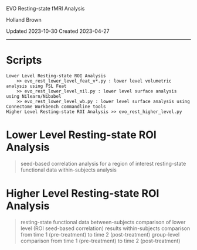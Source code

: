 EVO Resting-state fMRI Analysis

Holland Brown

Updated 2023-10-30
Created 2023-04-27

----------------------------------------------------------------------------------------

# Scripts
    Lower Level Resting-state ROI Analysis
        >> evo_rest_lower_level_feat_v*.py : lower level volumetric analysis using FSL Feat
        >> evo_rest_lower_level_nil.py : lower level surface analysis using Nilearn/Nibabel
        >> evo_rest_lower_level_wb.py : lower level surface analysis using Connectome Workbench commandline tools
    Higher Level Resting-state ROI Analysis >> evo_rest_higher_level.py

# Lower Level Resting-state ROI Analysis
> seed-based correlation analysis for a region of interest
> resting-state functional data
> within-subjects analysis

# Higher Level Resting-state ROI Analysis
> resting-state functional data
> between-subjects comparison of lower level (ROI seed-based correlation) results
> within-subjects comparison from time 1 (pre-treatment) to time 2 (post-treatment)
> group-level comparison from time 1 (pre-treatment) to time 2 (post-treatment)

